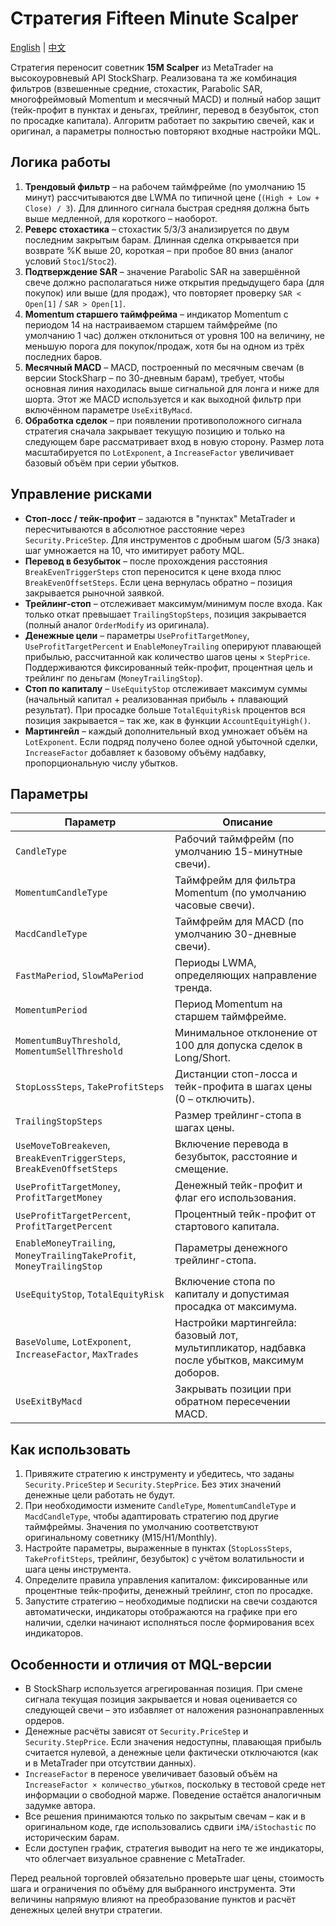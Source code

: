 # Стратегия Fifteen Minute Scalper
[English](README.md) | [中文](README_cn.md)

Стратегия переносит советник **15M Scalper** из MetaTrader на высокоуровневый API StockSharp. Реализована та же комбинация
фильтров (взвешенные средние, стохастик, Parabolic SAR, многофреймовый Momentum и месячный MACD) и полный набор защит
(тейк-профит в пунктах и деньгах, трейлинг, перевод в безубыток, стоп по просадке капитала). Алгоритм работает по закрытию
свечей, как и оригинал, а параметры полностью повторяют входные настройки MQL.

## Логика работы

1. **Трендовый фильтр** – на рабочем таймфрейме (по умолчанию 15 минут) рассчитываются две LWMA по типичной цене
   (`(High + Low + Close) / 3`). Для длинного сигнала быстрая средняя должна быть выше медленной, для короткого – наоборот.
2. **Реверс стохастика** – стохастик 5/3/3 анализируется по двум последним закрытым барам. Длинная сделка открывается при
   возврате %K выше 20, короткая – при пробое 80 вниз (аналог условий `Stoc1`/`Stoc2`).
3. **Подтверждение SAR** – значение Parabolic SAR на завершённой свече должно располагаться ниже открытия предыдущего бара
   (для покупок) или выше (для продаж), что повторяет проверку `SAR < Open[1]` / `SAR > Open[1]`.
4. **Momentum старшего таймфрейма** – индикатор Momentum с периодом 14 на настраиваемом старшем таймфрейме (по умолчанию 1 час)
   должен отклониться от уровня 100 на величину, не меньшую порога для покупок/продаж, хотя бы на одном из трёх последних баров.
5. **Месячный MACD** – MACD, построенный по месячным свечам (в версии StockSharp – по 30-дневным барам), требует, чтобы основная
   линия находилась выше сигнальной для лонга и ниже для шорта. Этот же MACD используется и как выходной фильтр при включённом
   параметре `UseExitByMacd`.
6. **Обработка сделок** – при появлении противоположного сигнала стратегия сначала закрывает текущую позицию и только на
   следующем баре рассматривает вход в новую сторону. Размер лота масштабируется по `LotExponent`, а `IncreaseFactor`
   увеличивает базовый объём при серии убытков.

## Управление рисками

- **Стоп-лосс / тейк-профит** – задаются в "пунктах" MetaTrader и пересчитываются в абсолютное расстояние через
  `Security.PriceStep`. Для инструментов с дробным шагом (5/3 знака) шаг умножается на 10, что имитирует работу MQL.
- **Перевод в безубыток** – после прохождения расстояния `BreakEvenTriggerSteps` стоп переносится к цене входа плюс
  `BreakEvenOffsetSteps`. Если цена вернулась обратно – позиция закрывается рыночной заявкой.
- **Трейлинг-стоп** – отслеживает максимум/минимум после входа. Как только откат превышает `TrailingStopSteps`, позиция
  закрывается (полный аналог `OrderModify` из оригинала).
- **Денежные цели** – параметры `UseProfitTargetMoney`, `UseProfitTargetPercent` и `EnableMoneyTrailing` оперируют плавающей
  прибылью, рассчитанной как количество шагов цены × `StepPrice`. Поддерживаются фиксированный тейк-профит, процентная цель и
  трейлинг по деньгам (`MoneyTrailingStop`).
- **Стоп по капиталу** – `UseEquityStop` отслеживает максимум суммы (начальный капитал + реализованная прибыль + плавающий результат).
  При просадке больше `TotalEquityRisk` процентов вся позиция закрывается – так же, как в функции `AccountEquityHigh()`.
- **Мартингейл** – каждый дополнительный вход умножает объём на `LotExponent`. Если подряд получено более одной убыточной сделки,
  `IncreaseFactor` добавляет к базовому объёму надбавку, пропорциональную числу убытков.

## Параметры

| Параметр | Описание |
| --- | --- |
| `CandleType` | Рабочий таймфрейм (по умолчанию 15-минутные свечи). |
| `MomentumCandleType` | Таймфрейм для фильтра Momentum (по умолчанию часовые свечи). |
| `MacdCandleType` | Таймфрейм для MACD (по умолчанию 30-дневные свечи). |
| `FastMaPeriod`, `SlowMaPeriod` | Периоды LWMA, определяющих направление тренда. |
| `MomentumPeriod` | Период Momentum на старшем таймфрейме. |
| `MomentumBuyThreshold`, `MomentumSellThreshold` | Минимальное отклонение от 100 для допуска сделок в Long/Short. |
| `StopLossSteps`, `TakeProfitSteps` | Дистанции стоп-лосса и тейк-профита в шагах цены (0 – отключить). |
| `TrailingStopSteps` | Размер трейлинг-стопа в шагах цены. |
| `UseMoveToBreakeven`, `BreakEvenTriggerSteps`, `BreakEvenOffsetSteps` | Включение перевода в безубыток, расстояние и смещение. |
| `UseProfitTargetMoney`, `ProfitTargetMoney` | Денежный тейк-профит и флаг его использования. |
| `UseProfitTargetPercent`, `ProfitTargetPercent` | Процентный тейк-профит от стартового капитала. |
| `EnableMoneyTrailing`, `MoneyTrailingTakeProfit`, `MoneyTrailingStop` | Параметры денежного трейлинг-стопа. |
| `UseEquityStop`, `TotalEquityRisk` | Включение стопа по капиталу и допустимая просадка от максимума. |
| `BaseVolume`, `LotExponent`, `IncreaseFactor`, `MaxTrades` | Настройки мартингейла: базовый лот, мультипликатор, надбавка после убытков, максимум доборов. |
| `UseExitByMacd` | Закрывать позиции при обратном пересечении MACD. |

## Как использовать

1. Привяжите стратегию к инструменту и убедитесь, что заданы `Security.PriceStep` и `Security.StepPrice`. Без этих значений
   денежные цели работать не будут.
2. При необходимости измените `CandleType`, `MomentumCandleType` и `MacdCandleType`, чтобы адаптировать стратегию под другие
   таймфреймы. Значения по умолчанию соответствуют оригинальному советнику (M15/H1/Monthly).
3. Настройте параметры, выраженные в пунктах (`StopLossSteps`, `TakeProfitSteps`, трейлинг, безубыток) с учётом волатильности и
   шага цены инструмента.
4. Определите правила управления капиталом: фиксированные или процентные тейк-профиты, денежный трейлинг, стоп по просадке.
5. Запустите стратегию – необходимые подписки на свечи создаются автоматически, индикаторы отображаются на графике при его
   наличии, сделки начинают исполняться после формирования всех индикаторов.

## Особенности и отличия от MQL-версии

- В StockSharp используется агрегированная позиция. При смене сигнала текущая позиция закрывается и новая оценивается со следующей
  свечи – это избавляет от наложения разнонаправленных ордеров.
- Денежные расчёты зависят от `Security.PriceStep` и `Security.StepPrice`. Если значения недоступны, плавающая прибыль считается
  нулевой, а денежные цели фактически отключаются (как и в MetaTrader при отсутствии данных).
- `IncreaseFactor` в переносе увеличивает базовый объём на `IncreaseFactor × количество_убытков`, поскольку в тестовой среде нет
  информации о свободной марже. Поведение остаётся аналогичным задумке автора.
- Все решения принимаются только по закрытым свечам – как и в оригинальном коде, где использовались сдвиги `iMA/iStochastic`
  по историческим барам.
- Если доступен график, стратегия выводит на него те же индикаторы, что облегчает визуальное сравнение с MetaTrader.

Перед реальной торговлей обязательно проверьте шаг цены, стоимость шага и ограничения по объёму для выбранного инструмента. Эти
величины напрямую влияют на преобразование пунктов и расчёт денежных целей внутри стратегии.
